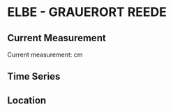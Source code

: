 # ELBE - GRAUERORT REEDE

## Current Measurement

Current measurement: <Value topic="rivers/pegel-online/ELBE/GRAUERORT_REEDE/measurementValue"/> cm

## Time Series

<TimeSeries topic="rivers/pegel-online/ELBE/GRAUERORT_REEDE/measurementValue" period="week" />

## Location

<WorldMap>
  <Marker lat="53.679149710879955" lon="9.494796126117519" labelTopic="rivers/pegel-online/ELBE/GRAUERORT_REEDE" />
</WorldMap>
